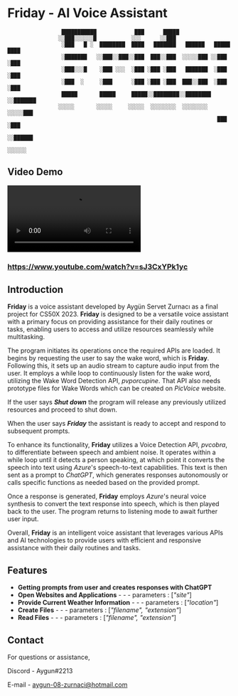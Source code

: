# **Friday - AI Voice Assistant**
```
                 ███████████            ███      █████                     
                ░░███░░░░░░█           ░░░      ░░███                      
                 ░███   █ ░  ████████  ████   ███████   ██████   █████ ████
                 ░███████   ░░███░░███░░███  ███░░███  ░░░░░███ ░░███ ░███ 
                 ░███░░░█    ░███ ░░░  ░███ ░███ ░███   ███████  ░███ ░███ 
                 ░███  ░     ░███      ░███ ░███ ░███  ███░░███  ░███ ░███ 
                 █████       █████     █████░░████████░░████████ ░░███████ 
                ░░░░░       ░░░░░     ░░░░░  ░░░░░░░░  ░░░░░░░░   ░░░░░███ 
                                                                  ███ ░███ 
                                                                 ░░██████  
                                                                  ░░░░░░ 
```

## **Video Demo** 

<video src="FRIDAY%20-%20AI%20Voice%20Assistant%20-%20CS50%20Final%20Project.mp4" controls title="Title"></video>

### https://www.youtube.com/watch?v=sJ3CxYPk1yc

## **Introduction**

**Friday** is a voice assistant developed by Aygün Servet Zurnacı as a final project for CS50X 2023. **Friday** is designed to be a versatile voice assistant with a primary focus on providing assistance for their daily routines or tasks, enabling users to access and utilize resources seamlessly while multitasking.

The program initiates its operations once the required APIs are loaded. It begins by requesting the user to say the wake word, which is **Friday**. Following this, it sets up an audio stream to capture audio input from the user. It employs a while loop to continuously listen for the wake word, utilizing the Wake Word Detection API, _pvporcupine_. That API also needs prototype files for Wake Words which can be created on _PicVoice_ website.

If the user says **_Shut down_** the program will release any previously utilized resources and proceed to shut down.

When the user says **_Friday_** the assistant is ready to accept and respond to subsequent prompts.

To enhance its functionality, **Friday** utilizes a Voice Detection API, _pvcobra_, to differentiate between speech and ambient noise. It operates within a while loop until it detects a person speaking, at which point it converts the speech into text using _Azure_'s speech-to-text capabilities. This text is then sent as a prompt to _ChatGPT_, which generates responses autonomously or calls specific functions as needed based on the provided prompt.

Once a response is generated, **Friday** employs _Azure_'s neural voice synthesis to convert the text response into speech, which is then played back to the user. The program returns to listening mode to await further user input.

Overall, **Friday** is an intelligent voice assistant that leverages various APIs and AI technologies to provide users with efficient and responsive assistance with their daily routines and tasks.


## **Features**
- **Getting prompts from user and creates responses with ChatGPT** 
- **Open Websites and Applications** - - - parameters : [_"site"_]
- **Provide Current Weather Information** - - - parameters : [_"location"_]
- **Create Files** - - - parameters : [_"filename", "extension"_]
- **Read Files** - - - parameters : [_"filename", "extension"_]



## **Contact**
For questions or assistance,

Discord - Aygun#2213

E-mail - aygun-08-zurnaci@hotmail.com

